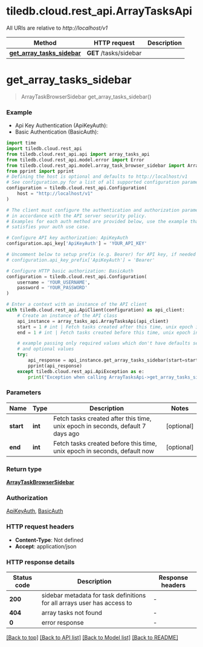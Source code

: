 # tiledb.cloud.rest_api.ArrayTasksApi

All URIs are relative to *http://localhost/v1*

Method | HTTP request | Description
------------- | ------------- | -------------
[**get_array_tasks_sidebar**](ArrayTasksApi.md#get_array_tasks_sidebar) | **GET** /tasks/sidebar | 


# **get_array_tasks_sidebar**
> ArrayTaskBrowserSidebar get_array_tasks_sidebar()



### Example

* Api Key Authentication (ApiKeyAuth):
* Basic Authentication (BasicAuth):

```python
import time
import tiledb.cloud.rest_api
from tiledb.cloud.rest_api.api import array_tasks_api
from tiledb.cloud.rest_api.model.error import Error
from tiledb.cloud.rest_api.model.array_task_browser_sidebar import ArrayTaskBrowserSidebar
from pprint import pprint
# Defining the host is optional and defaults to http://localhost/v1
# See configuration.py for a list of all supported configuration parameters.
configuration = tiledb.cloud.rest_api.Configuration(
    host = "http://localhost/v1"
)

# The client must configure the authentication and authorization parameters
# in accordance with the API server security policy.
# Examples for each auth method are provided below, use the example that
# satisfies your auth use case.

# Configure API key authorization: ApiKeyAuth
configuration.api_key['ApiKeyAuth'] = 'YOUR_API_KEY'

# Uncomment below to setup prefix (e.g. Bearer) for API key, if needed
# configuration.api_key_prefix['ApiKeyAuth'] = 'Bearer'

# Configure HTTP basic authorization: BasicAuth
configuration = tiledb.cloud.rest_api.Configuration(
    username = 'YOUR_USERNAME',
    password = 'YOUR_PASSWORD'
)

# Enter a context with an instance of the API client
with tiledb.cloud.rest_api.ApiClient(configuration) as api_client:
    # Create an instance of the API class
    api_instance = array_tasks_api.ArrayTasksApi(api_client)
    start = 1 # int | Fetch tasks created after this time, unix epoch in seconds, default 7 days ago (optional)
    end = 1 # int | Fetch tasks created before this time, unix epoch in seconds, default now (optional)

    # example passing only required values which don't have defaults set
    # and optional values
    try:
        api_response = api_instance.get_array_tasks_sidebar(start=start, end=end)
        pprint(api_response)
    except tiledb.cloud.rest_api.ApiException as e:
        print("Exception when calling ArrayTasksApi->get_array_tasks_sidebar: %s\n" % e)
```


### Parameters

Name | Type | Description  | Notes
------------- | ------------- | ------------- | -------------
 **start** | **int**| Fetch tasks created after this time, unix epoch in seconds, default 7 days ago | [optional]
 **end** | **int**| Fetch tasks created before this time, unix epoch in seconds, default now | [optional]

### Return type

[**ArrayTaskBrowserSidebar**](ArrayTaskBrowserSidebar.md)

### Authorization

[ApiKeyAuth](../README.md#ApiKeyAuth), [BasicAuth](../README.md#BasicAuth)

### HTTP request headers

 - **Content-Type**: Not defined
 - **Accept**: application/json


### HTTP response details

| Status code | Description | Response headers |
|-------------|-------------|------------------|
**200** | sidebar metadata for task definitions for all arrays user has access to |  -  |
**404** | array tasks not found |  -  |
**0** | error response |  -  |

[[Back to top]](#) [[Back to API list]](../README.md#documentation-for-api-endpoints) [[Back to Model list]](../README.md#documentation-for-models) [[Back to README]](../README.md)

